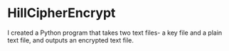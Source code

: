 # HillCipherEncrypt
I created a Python program that takes two text files-  a key file and a plain text file, and outputs an encrypted text file.
